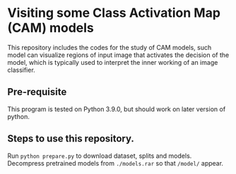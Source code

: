 # Visiting some Class Activation Map (CAM) models

This repository includes the codes for the study of CAM models, 
such model can visualize regions of input image that activates the 
decision of the model, which is typically used to interpret 
the inner working of an image classifier. 

## Pre-requisite

This program is tested on Python 3.9.0, but should work on later version
of python. 

## Steps to use this repository. 

Run `python prepare.py` to download dataset, splits and models. 
Decompress pretrained models from `./models.rar` so that `/model/` 
appear. 